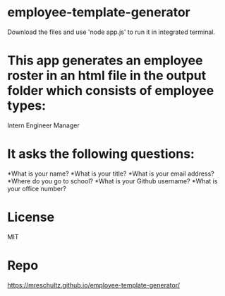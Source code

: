 # employee-template-generator

Download the files and use 'node app.js' to run it in integrated terminal.

# This app generates an employee roster in an html file in the output folder which consists of employee types:

Intern
Engineer
Manager

# It asks the following questions:

*What is your name?
*What is your title?
*What is your email address?
*Where do you go to school?
*What is your Github username?
*What is your office number?

# License

MIT

# Repo

https://mreschultz.github.io/employee-template-generator/
